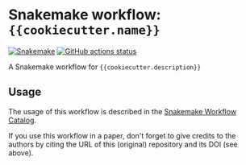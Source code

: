# Snakemake workflow: `{{cookiecutter.name}}`

[![Snakemake](https://img.shields.io/badge/snakemake-≥6.3.0-brightgreen.svg)](https://snakemake.github.io)
[![GitHub actions status](https://github.com/{{cookiecutter.owner}}/{{cookiecutter.repo}}/workflows/Tests/badge.svg?branch=main)](https://github.com/{{cookiecutter.owner}}/{{cookiecutter.repo}}/actions?query=branch%3Amain+workflow%3ATests)


A Snakemake workflow for `{{cookiecutter.description}}`


## Usage

The usage of this workflow is described in the [Snakemake Workflow Catalog](https://snakemake.github.io/snakemake-workflow-catalog/?usage={{cookiecutter.owner}}%2F{{cookiecutter.repo}}).

If you use this workflow in a paper, don't forget to give credits to the authors by citing the URL of this (original) repository and its DOI (see above).
